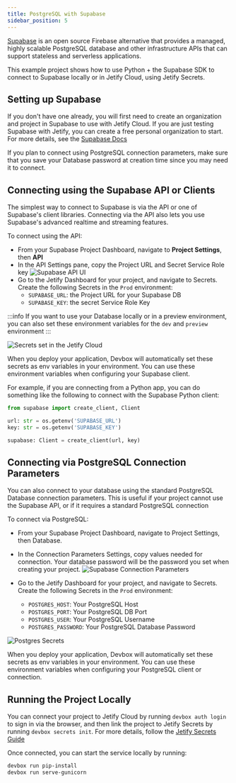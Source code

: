 ```yaml
---
title: PostgreSQL with Supabase
sidebar_position: 5
---
```


[Supabase](https://supabase.com) is an open source Firebase alternative that provides a managed, highly scalable PostgreSQL database and other infrastructure APIs that can support stateless and serverless applications. 

This example project shows how to use Python + the Supabase SDK to connect to Supabase locally or in Jetify Cloud, using Jetify Secrets.

## Setting up Supabase

If you don't have one already, you will first need to create an organization and project in Supabase to use with Jetify Cloud. If you are just testing Supabase with Jetify, you can create a free personal organization to start. For more details, see the [Supabase Docs](https://supabase.com/docs)

If you plan to connect using PostgreSQL connection parameters, make sure that you save your Database password at creation time since you may need it to connect. 

## Connecting using the Supabase API or Clients

The simplest way to connect to Supabase is via the API or one of Supabase's client libraries. Connecting via the API also lets you use Supabase's advanced realtime and streaming features. 

To connect using the API: 

* From your Supabase Project Dashboard, navigate to **Project Settings**, then **API**
* In the API Settings pane, copy the Project URL and Secret Service Role key
![Supabase API UI](../../../../static/img/supabase-API.png)
* Go to the Jetify Dashboard for your project, and navigate to Secrets. Create the following Secrets in the `Prod` environment: 
  * `SUPABASE_URL`: the Project URL for your Supabase DB
  * `SUPABASE_KEY`: the secret Service Role Key

:::info
 If you want to use your Database locally or in a preview environment, you can also set these environment variables for the `dev` and `preview` environment
:::

![Secrets set in the Jetify Cloud](../../../../static/img/supabase-secrets.png)

When you deploy your application, Devbox will automatically set these secrets as env variables in your environment. You can use these environment variables when configuring your Supabase client. 

For example, if you are connecting from a Python app, you can do something like the following to connect with the Supabase Python client: 

```python
from supabase import create_client, Client

url: str = os.getenv('SUPABASE_URL')
key: str = os.getenv('SUPABASE_KEY')

supabase: Client = create_client(url, key)
```

## Connecting via PostgreSQL Connection Parameters

You can also connect to your database using the standard PostgreSQL Database connection parameters. This is useful if your project cannot use the Supabase API, or if it requires a standard PostgreSQL connection

To connect via PostgreSQL:

* From your Supabase Project Dashboard, navigate to Project Settings, then Database.
* In the Connection Parameters Settings, copy values needed for connection. Your database password will be the password you set when creating your project. 
![Supabase Connection Parameters](../../../../static/img/connection_parameters.png)

* Go to the Jetify Dashboard for your project, and navigate to Secrets. Create the following Secrets in the `Prod` environment: 
  * `POSTGRES_HOST`: Your PostgreSQL Host
  * `POSTGRES_PORT`: Your PostgreSQL DB Port
  * `POSTGRES_USER`: Your PostgreSQL Username
  * `POSTGRES_PASSWORD`: Your PostgreSQL Database Password

![Postgres Secrets](../../../../static/img/postgres-secrets.png)
 
When you deploy your application, Devbox will automatically set these secrets as env variables in your environment. You can use these environment variables when configuring your PostgreSQL client or connection. 

## Running the Project Locally

You can connect your project to Jetify Cloud by running `devbox auth login` to sign in via the browser, and then link the project to Jetify Secrets by running `devbox secrets init`. For more details, follow the [Jetify Secrets Guide](https://www.jetify.com/devbox/docs/cloud/secrets/secrets_cli/)

Once connected, you can start the service locally by running: 

```bash
devbox run pip-install
devbox run serve-gunicorn
```
